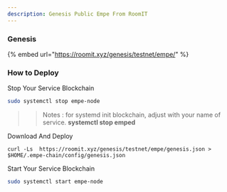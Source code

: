 ```yaml
---
description: Genesis Public Empe From RoomIT
---
```


### Genesis

{%  embed url="https://roomit.xyz/genesis/testnet/empe/" %}


### How to Deploy

Stop Your Service Blockchain
```bash
sudo systemctl stop empe-node
```
>> Notes : for systemd init blockchain, adjust with your name of service. __systemctl stop emped__


Download And Deploy
```
curl -Ls  https://roomit.xyz/genesis/testnet/empe/genesis.json > $HOME/.empe-chain/config/genesis.json 
```

Start Your Service Blockchain
```bash
sudo systemctl start empe-node
```